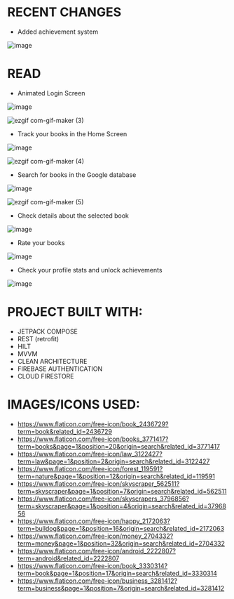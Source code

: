 # RECENT CHANGES

  - Added achievement system 
  
  ![image](https://user-images.githubusercontent.com/83213476/217567252-80eca6e9-eeee-4280-b52b-054c8201953d.png)

# READ

  - Animated Login Screen
  
![image](https://user-images.githubusercontent.com/83213476/215795989-40567231-71da-415c-b458-b6df0f8a9617.png)

![ezgif com-gif-maker (3)](https://user-images.githubusercontent.com/83213476/215792719-bdeb8243-cd75-484b-9f9b-f032f368772f.gif)

  - Track your books in the Home Screen
  
![image](https://user-images.githubusercontent.com/83213476/215793583-1f90b6de-d56f-477d-b6c6-ba6a49c480ef.png)

![ezgif com-gif-maker (4)](https://user-images.githubusercontent.com/83213476/215794583-ed58b0ef-2dcf-44ea-a3d4-2879fa606a7b.gif)

  - Search for books in the Google database
  
![image](https://user-images.githubusercontent.com/83213476/215795123-3d821ba3-988b-4225-8449-2a4dcb44e657.png)

![ezgif com-gif-maker (5)](https://user-images.githubusercontent.com/83213476/215795816-f6f8d993-5322-4103-9462-1718bce05446.gif)

  - Check details about the selected book

![image](https://user-images.githubusercontent.com/83213476/215797388-fa6dace1-100e-4a62-82c5-bcba4ca5cb0b.png)

  - Rate your books
  
![image](https://user-images.githubusercontent.com/83213476/216824689-144e0297-7e77-458b-a240-107c0805ed9c.png)
  
  - Check your profile stats and unlock achievements

![image](https://user-images.githubusercontent.com/83213476/217565788-b27e2fca-5a86-4d39-9765-75c71e37624c.png)

# PROJECT BUILT WITH:
  - JETPACK COMPOSE
  - REST (retrofit)
  - HILT
  - MVVM
  - CLEAN ARCHITECTURE
  - FIREBASE AUTHENTICATION
  - CLOUD FIRESTORE
  
# IMAGES/ICONS USED:
  - https://www.flaticon.com/free-icon/book_2436729?term=book&related_id=2436729
  - https://www.flaticon.com/free-icon/books_3771417?term=books&page=1&position=20&origin=search&related_id=3771417
  - https://www.flaticon.com/free-icon/law_3122427?term=law&page=1&position=2&origin=search&related_id=3122427
  - https://www.flaticon.com/free-icon/forest_119591?term=nature&page=1&position=12&origin=search&related_id=119591
  - https://www.flaticon.com/free-icon/skyscraper_562511?term=skyscraper&page=1&position=7&origin=search&related_id=562511
  - https://www.flaticon.com/free-icon/skyscrapers_3796856?term=skyscraper&page=1&position=4&origin=search&related_id=3796856
  - https://www.flaticon.com/free-icon/happy_2172063?term=bulldog&page=1&position=16&origin=search&related_id=2172063
  - https://www.flaticon.com/free-icon/money_2704332?term=money&page=1&position=32&origin=search&related_id=2704332
  - https://www.flaticon.com/free-icon/android_2222807?term=android&related_id=2222807
  - https://www.flaticon.com/free-icon/book_3330314?term=book&page=1&position=17&origin=search&related_id=3330314
  - https://www.flaticon.com/free-icon/business_3281412?term=business&page=1&position=7&origin=search&related_id=3281412

